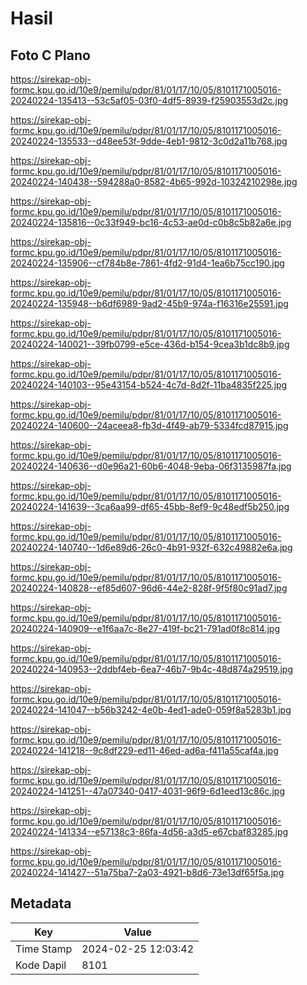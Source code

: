 # Hasil

## Foto C Plano

https://sirekap-obj-formc.kpu.go.id/10e9/pemilu/pdpr/81/01/17/10/05/8101171005016-20240224-135413--53c5af05-03f0-4df5-8939-f25903553d2c.jpg

https://sirekap-obj-formc.kpu.go.id/10e9/pemilu/pdpr/81/01/17/10/05/8101171005016-20240224-135533--d48ee53f-9dde-4eb1-9812-3c0d2a11b768.jpg

https://sirekap-obj-formc.kpu.go.id/10e9/pemilu/pdpr/81/01/17/10/05/8101171005016-20240224-140438--594288a0-8582-4b65-992d-10324210298e.jpg

https://sirekap-obj-formc.kpu.go.id/10e9/pemilu/pdpr/81/01/17/10/05/8101171005016-20240224-135816--0c33f949-bc16-4c53-ae0d-c0b8c5b82a6e.jpg

https://sirekap-obj-formc.kpu.go.id/10e9/pemilu/pdpr/81/01/17/10/05/8101171005016-20240224-135906--cf784b8e-7861-4fd2-91d4-1ea6b75cc190.jpg

https://sirekap-obj-formc.kpu.go.id/10e9/pemilu/pdpr/81/01/17/10/05/8101171005016-20240224-135948--b6df6989-9ad2-45b9-974a-f16316e25591.jpg

https://sirekap-obj-formc.kpu.go.id/10e9/pemilu/pdpr/81/01/17/10/05/8101171005016-20240224-140021--39fb0799-e5ce-436d-b154-9cea3b1dc8b9.jpg

https://sirekap-obj-formc.kpu.go.id/10e9/pemilu/pdpr/81/01/17/10/05/8101171005016-20240224-140103--95e43154-b524-4c7d-8d2f-11ba4835f225.jpg

https://sirekap-obj-formc.kpu.go.id/10e9/pemilu/pdpr/81/01/17/10/05/8101171005016-20240224-140600--24aceea8-fb3d-4f49-ab79-5334fcd87915.jpg

https://sirekap-obj-formc.kpu.go.id/10e9/pemilu/pdpr/81/01/17/10/05/8101171005016-20240224-140636--d0e96a21-60b6-4048-9eba-06f3135987fa.jpg

https://sirekap-obj-formc.kpu.go.id/10e9/pemilu/pdpr/81/01/17/10/05/8101171005016-20240224-141639--3ca6aa99-df65-45bb-8ef9-9c48edf5b250.jpg

https://sirekap-obj-formc.kpu.go.id/10e9/pemilu/pdpr/81/01/17/10/05/8101171005016-20240224-140740--1d6e89d6-26c0-4b91-932f-632c49882e6a.jpg

https://sirekap-obj-formc.kpu.go.id/10e9/pemilu/pdpr/81/01/17/10/05/8101171005016-20240224-140828--ef85d607-96d6-44e2-828f-9f5f80c91ad7.jpg

https://sirekap-obj-formc.kpu.go.id/10e9/pemilu/pdpr/81/01/17/10/05/8101171005016-20240224-140909--e1f6aa7c-8e27-419f-bc21-791ad0f8c814.jpg

https://sirekap-obj-formc.kpu.go.id/10e9/pemilu/pdpr/81/01/17/10/05/8101171005016-20240224-140953--2ddbf4eb-6ea7-46b7-9b4c-48d874a29519.jpg

https://sirekap-obj-formc.kpu.go.id/10e9/pemilu/pdpr/81/01/17/10/05/8101171005016-20240224-141047--b56b3242-4e0b-4ed1-ade0-059f8a5283b1.jpg

https://sirekap-obj-formc.kpu.go.id/10e9/pemilu/pdpr/81/01/17/10/05/8101171005016-20240224-141218--9c8df229-ed11-46ed-ad6a-f411a55caf4a.jpg

https://sirekap-obj-formc.kpu.go.id/10e9/pemilu/pdpr/81/01/17/10/05/8101171005016-20240224-141251--47a07340-0417-4031-96f9-6d1eed13c86c.jpg

https://sirekap-obj-formc.kpu.go.id/10e9/pemilu/pdpr/81/01/17/10/05/8101171005016-20240224-141334--e57138c3-86fa-4d56-a3d5-e67cbaf83285.jpg

https://sirekap-obj-formc.kpu.go.id/10e9/pemilu/pdpr/81/01/17/10/05/8101171005016-20240224-141427--51a75ba7-2a03-4921-b8d6-73e13df65f5a.jpg


## Metadata

| Key        | Value               |
| ---------- | ------------------- |
| Time Stamp | 2024-02-25 12:03:42 |
| Kode Dapil | 8101                |



